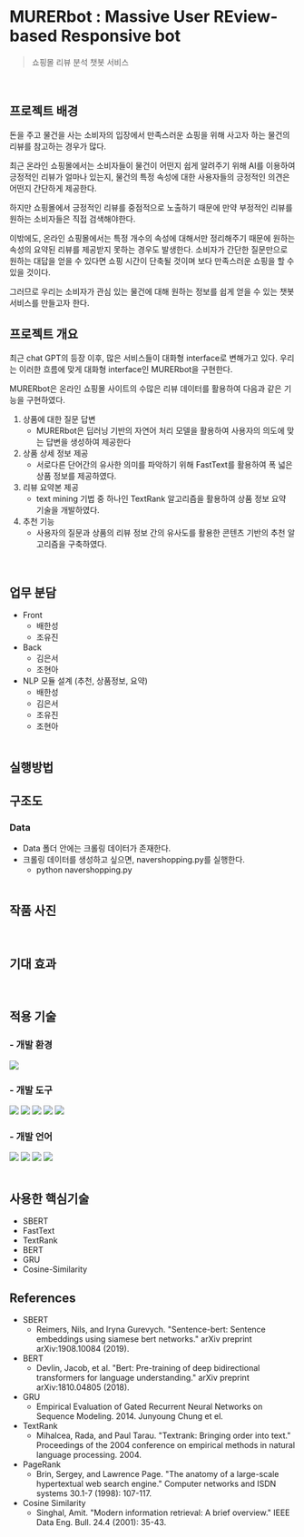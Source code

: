 # MURERbot : Massive User REview-based Responsive bot
> 쇼핑몰 리뷰 분석 챗봇 서비스
<br>

## 프로젝트 배경

돈을 주고 물건을 사는 소비자의 입장에서 만족스러운 쇼핑을 위해 사고자 하는 물건의 리뷰를 참고하는 경우가 많다.<br>

 최근 온라인 쇼핑몰에서는 소비자들이 물건이 어떤지 쉽게 알려주기 위해 AI를 이용하여 긍정적인 리뷰가 얼마나 있는지, 물건의 특정 속성에 대한 사용자들의 긍정적인 의견은 어떤지 간단하게 제공한다.<br>

 하지만 쇼핑몰에서 긍정적인 리뷰를 중점적으로 노출하기 때문에 만약 부정적인 리뷰를 원하는 소비자들은 직접 검색해야한다. <br>

이밖에도, 온라인 쇼핑몰에서는 특정 개수의 속성에 대해서만 정리해주기 때문에 원하는 속성의 요약된 리뷰를 제공받지 못하는 경우도 발생한다. 소비자가 간단한 질문만으로 원하는 대답을 얻을 수 있다면 쇼핑 시간이 단축될 것이며 보다 만족스러운 쇼핑을 할 수 있을 것이다.<br>

 그러므로 우리는 소비자가 관심 있는 물건에 대해 원하는 정보를 쉽게 얻을 수 있는 챗봇 서비스를 만들고자 한다. <br>

## 프로젝트 개요
최근 chat GPT의 등장 이후, 많은 서비스들이 대화형 interface로 변해가고 있다. 우리는 이러한 흐름에 맞게 대화형 interface인 MURERbot을 구현한다.<br>

 MURERbot은 온라인 쇼핑몰 사이트의 수많은 리뷰 데이터를 활용하여 다음과 같은 기능을 구현하였다.

1. 상품에 대한 질문 답변
   * MURERbot은 딥러닝 기반의 자연어 처리 모델을 활용하여 사용자의 의도에 맞는 답변을 생성하여 제공한다
2. 상품 상세 정보 제공
   * 서로다른 단어간의 유사한 의미를 파악하기 위해 FastText를 활용하여 폭 넓은 상품 정보를 제공하였다.
3. 리뷰 요약본 제공
   * text mining 기법 중 하나인 TextRank 알고리즘을 활용하여 상품 정보 요약 기술을 개발하였다.
4. 추천 기능
   * 사용자의 질문과 상품의 리뷰 정보 간의 유사도를 활용한 콘텐츠 기반의 추천 알고리즘을 구축하였다.

<br>

## 업무 분담
* Front
  * 배한성
  * 조유진
* Back
  * 김은서
  * 조현아
* NLP 모듈 설계 (추천, 상품정보, 요약)
  * 배한성
  * 김은서
  * 조유진
  * 조현아
  <br>

## 실행방법



## 구조도
### Data
* Data 폴더 안에는 크롤링 데이터가 존재한다.
* 크롤링 데이터를 생성하고 싶으면, navershopping.py를 실행한다.
  * python navershopping.py
  <br>

## 작품 사진
<br>

## 기대 효과
<br>

## 적용 기술
### - 개발 환경
<img src="https://img.shields.io/badge/Windows 10-0078D6?style=for-the-badge&logo=Windows&logoColor=white">

### - 개발 도구
<img src="https://img.shields.io/badge/Anaconda-44A833?style=for-the-badge&logo=Anaconda&logoColor=white"> <img src="https://img.shields.io/badge/Visual Studio Code-007ACC?style=for-the-badge&logo=Visual Studio Code&logoColor=white"> <img src="https://img.shields.io/badge/mariadb-003545?style=for-the-badge&logo=mariadb&logoColor=white"> <img src="https://img.shields.io/badge/Pycharm-000000?style=for-the-badge&logo=pycharm&logoColor=white"> <img src="https://img.shields.io/badge/flask-000000?style=for-the-badge&logo=flask&logoColor=white">

### - 개발 언어
<img src="https://img.shields.io/badge/html5-E34F26?style=for-the-badge&logo=html5&logoColor=white"> <img src="https://img.shields.io/badge/css3-1572B6?style=for-the-badge&logo=css3&logoColor=white"> <img src="https://img.shields.io/badge/javascript-F7DF1E?style=for-the-badge&logo=javascript&logoColor=white"> <img src="https://img.shields.io/badge/Python-3776AB?style=for-the-badge&logo=python&logoColor=white">
<br><br>

## 사용한 핵심기술
* SBERT
* FastText
* TextRank
* BERT
* GRU
* Cosine-Similarity
  

## References
* SBERT
  * Reimers, Nils, and Iryna Gurevych. "Sentence-bert: Sentence embeddings using siamese bert networks." arXiv preprint arXiv:1908.10084 (2019).
* BERT
  * Devlin, Jacob, et al. "Bert: Pre-training of deep bidirectional transformers for language understanding." arXiv preprint arXiv:1810.04805 (2018).
* GRU
  * Empirical Evaluation of Gated Recurrent Neural Networks on Sequence Modeling. 2014. Junyoung Chung et el.
* TextRank 
  * Mihalcea, Rada, and Paul Tarau. "Textrank: Bringing order into text." Proceedings of the 2004 conference on empirical methods in natural language processing. 2004.
* PageRank 
  * Brin, Sergey, and Lawrence Page. "The anatomy of a large-scale hypertextual web search engine." Computer networks and ISDN systems 30.1-7 (1998): 107-117.
* Cosine Similarity
  * Singhal, Amit. "Modern information retrieval: A brief overview." IEEE Data Eng. Bull. 24.4 (2001): 35-43.
